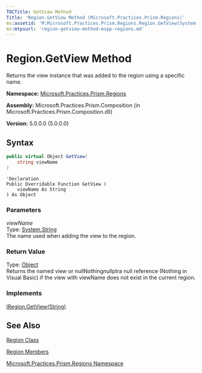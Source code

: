 ```yaml
---
TOCTitle: GetView Method
Title: 'Region.GetView Method (Microsoft.Practices.Prism.Regions)'
ms:assetid: 'M:Microsoft.Practices.Prism.Regions.Region.GetView(System.String)'
ms:mtpsurl: 'region-getview-method-mspp-regions.md'
---
```



# Region.GetView Method

Returns the view instance that was added to the region using a specific name.

**Namespace:** [Microsoft.Practices.Prism.Regions](/patterns-practices/reference/mspp-regions-namespace)

**Assembly:** Microsoft.Practices.Prism.Composition (in Microsoft.Practices.Prism.Composition.dll)

**Version:** 5.0.0.0 (5.0.0.0)

## Syntax
```C#
public virtual Object GetView(
	string viewName
)
```
```VB
'Declaration
Public Overridable Function GetView ( 
	viewName As String
) As Object
```

### Parameters

*viewName*  
Type: [System.String](http://msdn.microsoft.com/en-us/library/s1wwdcbf)  
The name used when adding the view to the region.

### Return Value

Type: [Object](http://msdn.microsoft.com/en-us/library/e5kfa45b)   
Returns the named view or nullNothingnullptra null reference (Nothing in Visual Basic) if the view with viewName does not exist in the current region.
### Implements

[IRegion.GetView(String)](/patterns-practices/reference/iregion-getview-method-mspp-regions)

## See Also

[Region Class](/patterns-practices/reference/region-class-mspp-regions)

[Region Members](/patterns-practices/reference/region-members-mspp-regions)

[Microsoft.Practices.Prism.Regions Namespace](/patterns-practices/reference/mspp-regions-namespace)